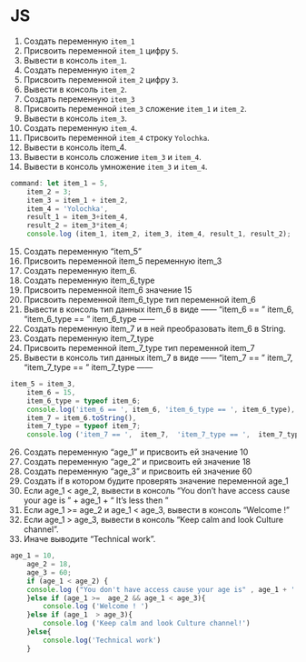 # JS
1. Создать переменную `item_1`
2. Присвоить переменной `item_1` цифру `5`.
3. Вывести в консоль `item_1`.
4. Создать переменную `item_2`
5. Присвоить переменной `item_2` цифру `3`.
6. Вывести в консоль `item_2`.
7. Создать переменную `item_3`
8. Присвоить переменной `item_3` сложение `item_1` и `item_2`.
9. Вывести в консоль `item_3`.
10. Создать переменную `item_4`.
11. Присвоить переменной `item_4` строку `Yolochka`.
12. Вывести в консоль item_4.
13. Вывести в консоль сложение `item_3` и `item_4`.
14. Вывести в консоль умножение `item_3` и `item_4`.
```javascript
command: let item_1 = 5,
    item_2 = 3;
    item_3 = item_1 + item_2,
    item_4 = 'Yolochka',
    result_1 = item_3+item_4,
    result_2 = item_3*item_4;
    console.log (item_1, item_2, item_3, item_4, result_1, result_2);
```
15. Создать переменную “item_5”
16. Присвоить переменной item_5 переменную item_3
17. Создать переменную item_6.
18. Создать переменную item_6_type
19. Присвоить переменной item_6 значение 15
20. Присвоить переменной item_6_type тип переменной item_6
21. Вывести в консоль тип данных item_6 в виде ——  “item_6 == ”  item_6,  “item_6_type == ”  item_6_type ——  
22. Создать переменную item_7 и в ней преобразовать item_6 в String.
23. Создать переменную item_7_type
24. Присвоить переменной item_7_type тип переменной item_7
25. Вывести в консоль тип данных item_7 в виде ——  “item_7 == ”  item_7,  “item_7_type == ”  item_7_type ——
```javascript
item_5 = item_3,
    item_6 = 15,
    item_6_type = typeof item_6;
    console.log('item_6 == ', item_6, 'item_6_type == ', item_6_type),
    item_7 = item_6.toString(),
    item_7_type = typeof item_7;
    console.log ('item_7 == ',  item_7,  'item_7_type == ',  item_7_type);
``` 
26. Создать переменную “age_1” и присвоить ей значение 10
27. Создать переменную “age_2” и присвоить ей значение 18
28. Создать переменную “age_3” и присвоить ей значение 60
29. Создать if в котором будите проверять значение переменной age_1
30. Если age_1 < age_2, вывести в консоль “You don’t have access cause your age is ” + age_1 + “ It’s less then ”
31. Если age_1 >=  age_2 и age_1 <  age_3, вывести в консоль “Welcome  !”
32. Если age_1  > age_3, вывести в консоль “Keep calm and look Culture channel”.
33. Иначе выводите “Technical work”.
```javascript
age_1 = 10,
    age_2 = 18,
    age_3 = 60;
    if (age_1 < age_2) {
    console.log ("You don't have access cause your age is" , age_1 + '.' + ' ' + "It’s less then need.")
    }else if (age_1 >=  age_2 && age_1 < age_3){
        console.log ('Welcome ! ')
    }else if (age_1  > age_3){
        console.log ('Keep calm and look Culture channel!')
    }else{
        console.log('Technical work')
    }
```